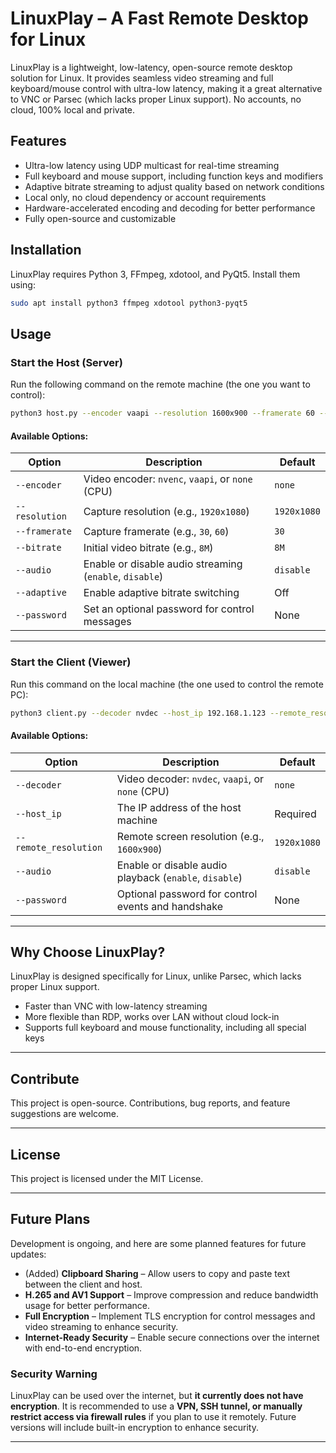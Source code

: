 # LinuxPlay – A Fast Remote Desktop for Linux

LinuxPlay is a lightweight, low-latency, open-source remote desktop solution for Linux. It provides seamless video streaming and full keyboard/mouse control with ultra-low latency, making it a great alternative to VNC or Parsec (which lacks proper Linux support). No accounts, no cloud, 100% local and private.

## Features

- Ultra-low latency using UDP multicast for real-time streaming
- Full keyboard and mouse support, including function keys and modifiers
- Adaptive bitrate streaming to adjust quality based on network conditions
- Local only, no cloud dependency or account requirements
- Hardware-accelerated encoding and decoding for better performance
- Fully open-source and customizable

## Installation

LinuxPlay requires Python 3, FFmpeg, xdotool, and PyQt5. Install them using:

```bash
sudo apt install python3 ffmpeg xdotool python3-pyqt5
```

## Usage

### Start the Host (Server)

Run the following command on the remote machine (the one you want to control):

```bash
python3 host.py --encoder vaapi --resolution 1600x900 --framerate 60 --audio enable --password password123
```

#### Available Options:
| Option             | Description                                            | Default     |
|--------------------|--------------------------------------------------------|-------------|
| `--encoder`       | Video encoder: `nvenc`, `vaapi`, or `none` (CPU)        | `none`      |
| `--resolution`    | Capture resolution (e.g., `1920x1080`)                  | `1920x1080` |
| `--framerate`     | Capture framerate (e.g., `30`, `60`)                    | `30`        |
| `--bitrate`       | Initial video bitrate (e.g., `8M`)                      | `8M`        |
| `--audio`         | Enable or disable audio streaming (`enable`, `disable`) | `disable`   |
| `--adaptive`      | Enable adaptive bitrate switching                       | Off         |
| `--password`      | Set an optional password for control messages           | None        |

---

### Start the Client (Viewer)

Run this command on the local machine (the one used to control the remote PC):

```bash
python3 client.py --decoder nvdec --host_ip 192.168.1.123 --remote_resolution 1600x900 --audio enable --password password123
```

#### Available Options:
| Option                | Description                                            | Default     |
|-----------------------|--------------------------------------------------------|-------------|
| `--decoder`           | Video decoder: `nvdec`, `vaapi`, or `none` (CPU)       | `none`      |
| `--host_ip`           | The IP address of the host machine                     | Required    |
| `--remote_resolution` | Remote screen resolution (e.g., `1600x900`)            | `1920x1080` |
| `--audio`             | Enable or disable audio playback (`enable`, `disable`) | `disable`   |
| `--password`          | Optional password for control events and handshake     | None        |

---

## Why Choose LinuxPlay?

LinuxPlay is designed specifically for Linux, unlike Parsec, which lacks proper Linux support.

- Faster than VNC with low-latency streaming
- More flexible than RDP, works over LAN without cloud lock-in
- Supports full keyboard and mouse functionality, including all special keys

---

## Contribute

This project is open-source. Contributions, bug reports, and feature suggestions are welcome.

---

## License

This project is licensed under the MIT License.


---

## Future Plans

Development is ongoing, and here are some planned features for future updates:

- (Added) **Clipboard Sharing** – Allow users to copy and paste text between the client and host.
- **H.265 and AV1 Support** – Improve compression and reduce bandwidth usage for better performance.
- **Full Encryption** – Implement TLS encryption for control messages and video streaming to enhance security.
- **Internet-Ready Security** – Enable secure connections over the internet with end-to-end encryption.

### Security Warning
LinuxPlay can be used over the internet, but **it currently does not have encryption**. It is recommended to use a **VPN, SSH tunnel, or manually restrict access via firewall rules** if you plan to use it remotely. Future versions will include built-in encryption to enhance security.

---
